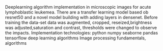 Deeplearning algorithm implementation in microscopic images for acute lymphoblastic leukemea.
There are a transfer learning model based ob resnet50 and a novel model building with adding layers in densenet.
Before training the data-set data was augmented, cropped, reseized,brightness was adjusted,saturation and contrast, thresholds were changed to observe the impacts.
Implementation technologies:
python
numpy
seaborne
pandas
tensorflow
deep learning algorithms
Image processing fundamentals, algorithms
